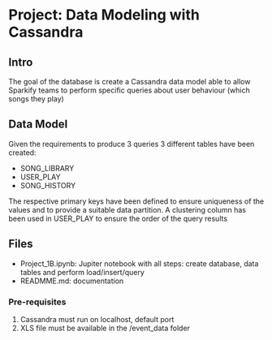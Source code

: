 # Project: Data Modeling with Cassandra

## Intro

The goal of the database is create a Cassandra data model able to allow Sparkify teams to perform specific queries
about user behaviour (which songs they play)


## Data Model

Given the requirements to produce 3 queries 3 different tables have been created:
* SONG_LIBRARY
* USER_PLAY
* SONG_HISTORY

The respective primary keys have been defined to ensure uniqueness of the values and to provide a suitable data partition.
A clustering column has been used in USER_PLAY to ensure the order of the query results

## Files

- Project_1B.ipynb: Jupiter notebook with all steps: create database, data tables and perform load/insert/query
- READMME.md: documentation

### Pre-requisites

1. Cassandra must run on localhost, default port
2. XLS file must be available in the /event_data folder







